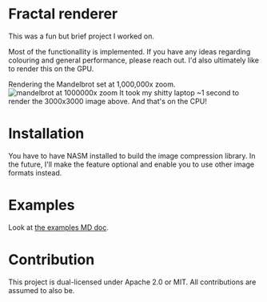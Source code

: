# Fractal renderer

This was a fun but brief project I worked on.

Most of the functionallity is implemented.
If you have any ideas regarding colouring and general performance, please reach out.
I'd also ultimately like to render this on the GPU.

Rendering the Mandelbrot set at 1,000,000x zoom.
![mandelbrot at 1000000x zoom](screenshots/mandelbrot-1000000x.avif)
It took my shitty laptop ~1 second to render the 3000x3000 image above. And that's on the CPU!

# Installation

You have to have NASM installed to build the image compression library.
In the future, I'll make the feature optional and enable you to use other image formats instead.

# Examples

Look at [the examples MD doc](examples.md).

# Contribution

This project is dual-licensed under Apache 2.0 or MIT.
All contributions are assumed to also be.
